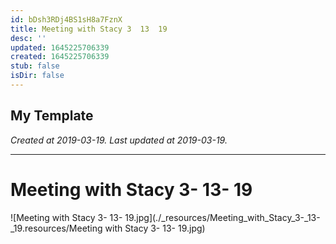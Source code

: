 ```yaml
---
id: bDsh3RDj4BS1sH8a7FznX
title: Meeting with Stacy 3  13  19
desc: ''
updated: 1645225706339
created: 1645225706339
stub: false
isDir: false
---
```

My Template
---

_Created at 2019-03-19._
_Last updated at 2019-03-19._




---

# Meeting with Stacy 3- 13- 19


![Meeting with Stacy 3- 13- 19.jpg](./_resources/Meeting_with_Stacy_3-_13-_19.resources/Meeting with Stacy 3- 13- 19.jpg)

